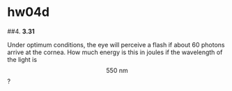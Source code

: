 # hw04d

##4.
**3.31**

Under optimum conditions, the eye will perceive a flash if about 60 photons arrive at the cornea. How much energy is this in joules if the wavelength of the light is $$550\:\text{nm}$$?